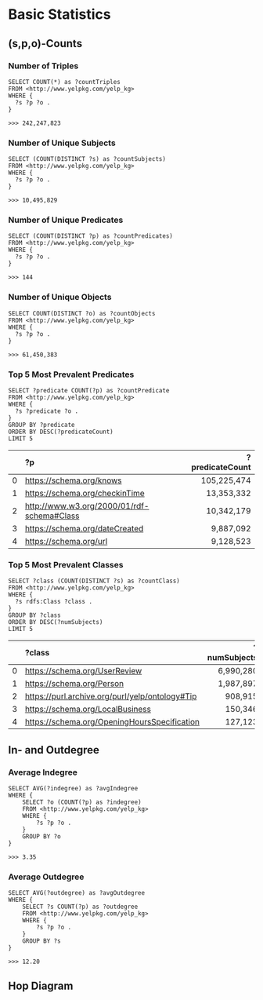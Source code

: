 # Basic Statistics
## (s,p,o)-Counts

### Number of Triples
```sparql
SELECT COUNT(*) as ?countTriples
FROM <http://www.yelpkg.com/yelp_kg>
WHERE {
  ?s ?p ?o .
}

>>> 242,247,823
```

### Number of Unique Subjects
```sparql
SELECT (COUNT(DISTINCT ?s) as ?countSubjects)
FROM <http://www.yelpkg.com/yelp_kg>
WHERE {
  ?s ?p ?o .
}

>>> 10,495,829
```

### Number of Unique Predicates
```sparql
SELECT (COUNT(DISTINCT ?p) as ?countPredicates)
FROM <http://www.yelpkg.com/yelp_kg>
WHERE {
  ?s ?p ?o .
}

>>> 144
```

### Number of Unique Objects
```sparql
SELECT COUNT(DISTINCT ?o) as ?countObjects
FROM <http://www.yelpkg.com/yelp_kg>
WHERE {
  ?s ?p ?o .
}

>>> 61,450,383
```

### Top 5 Most Prevalent Predicates
```sparql
SELECT ?predicate COUNT(?p) as ?countPredicate
FROM <http://www.yelpkg.com/yelp_kg>
WHERE {
  ?s ?predicate ?o .
}
GROUP BY ?predicate
ORDER BY DESC(?predicateCount)
LIMIT 5
```

|   |        **?p**                              |   **?predicateCount** |
|:-:|:-------------------------------------------|------------:|
| 0 | https://schema.org/knows                   | 105,225,474 |
| 1 | https://schema.org/checkinTime             |  13,353,332 |
| 2 | http://www.w3.org/2000/01/rdf-schema#Class |  10,342,179 |
| 3 | https://schema.org/dateCreated             |   9,887,092 |
| 4 | https://schema.org/url                     |   9,128,523 |


### Top 5 Most Prevalent Classes
```sparql
SELECT ?class (COUNT(DISTINCT ?s) as ?countClass)
FROM <http://www.yelpkg.com/yelp_kg>
WHERE {
  ?s rdfs:Class ?class .
}
GROUP BY ?class
ORDER BY DESC(?numSubjects)
LIMIT 5
```

|   | ?class                                          | ?numSubjects |
|:-:|:------------------------------------------------|-------------:|
| 0 | https://schema.org/UserReview                   |    6,990,280 |
| 1 | https://schema.org/Person                       |    1,987,897 |
| 2 | https://purl.archive.org/purl/yelp/ontology#Tip |      908,915 |
| 3 | https://schema.org/LocalBusiness                |      150,346 |
| 4 | https://schema.org/OpeningHoursSpecification    |      127,123 |



## In- and Outdegree
### Average Indegree
```sparql
SELECT AVG(?indegree) as ?avgIndegree
WHERE {
    SELECT ?o (COUNT(?p) as ?indegree)
    FROM <http://www.yelpkg.com/yelp_kg>
    WHERE {
        ?s ?p ?o .
    }
    GROUP BY ?o
}

>>> 3.35
```

### Average Outdegree
```sparql
SELECT AVG(?outdegree) as ?avgOutdegree
WHERE {
    SELECT ?s COUNT(?p) as ?outdegree
    FROM <http://www.yelpkg.com/yelp_kg>
    WHERE {
        ?s ?p ?o .
    }
    GROUP BY ?s
}

>>> 12.20
```



## Hop Diagram
